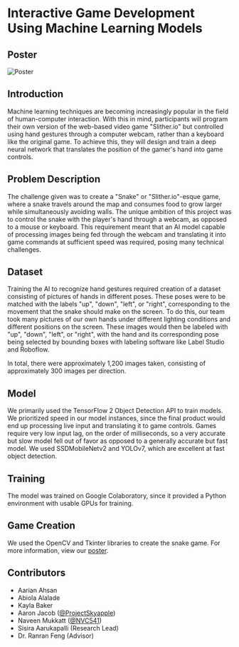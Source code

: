 # Interactive Game Development Using Machine Learning Models

## Poster
![Poster](https://user-images.githubusercontent.com/33157393/202885887-bad7d12f-5526-4e0a-a086-3ac6cb55596c.png)

## Introduction
Machine learning techniques are becoming increasingly popular in the field of human-computer interaction. With this in mind, participants will program their own version of the web-based video game "Slither.io" but controlled using hand gestures through a computer webcam, rather than a keyboard like the original game. To achieve this, they will design and train a deep neural network that translates the position of the gamer's hand into game controls.

## Problem Description
The challenge given was to create a "Snake" or "Slither.io"-esque game, where a snake travels around the map and consumes food to grow larger while simultaneously avoiding walls. The unique ambition of this project was to control the snake with the player's hand through a webcam, as opposed to a mouse or keyboard. This requirement meant that an AI model capable of processing images being fed through the webcam and translating it into game commands at sufficient speed was required, posing many technical challenges.

## Dataset
Training the AI to recognize hand gestures required creation of a dataset consisting of pictures of hands in different poses. These poses were to be matched with the labels "up", "down", "left", or "right", corresponding to the movement that the snake should make on the screen. To do this, our team took many pictures of our own hands under different lighting conditions and different positions on the screen. These images would then be labeled with "up", "down", "left", or "right", with the hand and its corresponding pose being selected by bounding boxes with labeling software like Label Studio and Roboflow.

In total, there were approximately 1,200 images taken, consisting of approximately 300 images per direction.

## Model
We primarily used the TensorFlow 2 Object Detection API to train models. We prioritized speed in our model instances, since the final product would end up processing live input and translating it to game controls. Games require very low input lag, on the order of milliseconds, so a very accurate but slow model fell out of favor as opposed to a generally accurate but fast model. We used SSDMobileNetv2 and YOLOv7, which are excellent at fast object detection. 

## Training
The model was trained on Google Colaboratory, since it provided a Python environment with usable GPUs for training. 

## Game Creation
We used the OpenCV and Tkinter libraries to create the snake game. For more information, view our [poster](https://viewscreen.githubusercontent.com/view/pdf?browser=safari&color_mode=light&commit=11f50a39b205e58d94ce6f70e60030ca492e76bb&device=unknown_device&enc_url=68747470733a2f2f7261772e67697468756275736572636f6e74656e742e636f6d2f41434d2d52657365617263682f696e7465726163746976652d67616d652d646576656c6f706d656e742f313166353061333962323035653538643934636536663730653630303330636134393265373662622f706f737465725f686967685f7265735f4947442e706466&logged_in=true&nwo=ACM-Research%2Finteractive-game-development&path=poster_high_res_IGD.pdf&platform=mac&repository_id=527306219&repository_type=Repository&version=15#e006daa4-35a1-4117-9e37-5f604207c0bb).

## Contributors
- Aarian Ahsan
- Abiola Alalade
- Kayla Baker
- Aaron Jacob ([@ProjectSkyapple](http://github.com/ProjectSkyapple))
- Naveen Mukkatt ([@NVC541](http://github.com/NVC541))
- Sisira Aarukapalli (Research Lead)
- Dr. Ranran Feng (Advisor)
